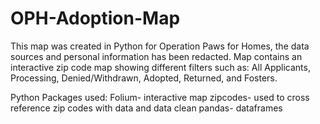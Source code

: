 # OPH-Adoption-Map
This map was created in Python for Operation Paws for Homes, the data sources and personal information has been redacted.
Map contains an interactive zip code map showing different filters such as: All Applicants, Processing, Denied/Withdrawn, Adopted, Returned, and Fosters.

Python Packages used:
Folium- interactive map
zipcodes- used to cross reference zip codes with data and data clean
pandas- dataframes
